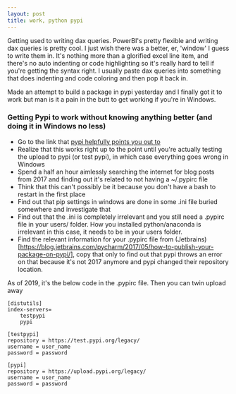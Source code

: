 ```yaml
---
layout: post
title: work, python pypi
---
```


Getting used to writing dax queries. PowerBI's pretty flexible and writing dax queries is pretty cool. I just wish there was a better, er, 'window' I guess to write them in. It's nothing more than a glorified excel line item, and there's no auto indenting or code highlighting so it's really hard to tell if you're getting the syntax right. I usually paste dax queries into something that does indenting and code coloring and then pop it back in. 

Made an attempt to build a package in pypi yesterday and I finally got it to work but man is it a pain in the butt to get working if you're in Windows. 

### Getting Pypi to work without knowing anything better (and doing it in Windows no less)

* Go to the link that [pypi helpfully points you out to](https://packaging.python.org/tutorials/packaging-projects/)
* Realize that this works right up to the point until you're actually testing the upload to pypi (or test pypi), in which case everything goes wrong in Windows
* Spend a half an hour aimlessly searching the internet for blog posts from 2017 and finding out it's related to not having a ~/.pypirc file
* Think that this can't possibly be it because you don't have a bash to restart in the first place
* Find out that pip settings in windows are done in some .ini file buried somewhere and investigate that
* Find out that the .ini is completely irrelevant and you still need a .pypirc file in your users/ folder. How you installed python/anaconda is irrelevant in this case, it needs to be in your users folder.
* Find the relevant information for your .pypirc file from (Jetbrains)[https://blog.jetbrains.com/pycharm/2017/05/how-to-publish-your-package-on-pypi/], copy that only to find out that pypi throws an error on that because it's not 2017 anymore and pypi changed their repository location.

As of 2019, it's the below code in the .pypirc file. Then you can twin upload away


	[distutils]
	index-servers=
	    testpypi
	    pypi
	 
	[testpypi]
	repository = https://test.pypi.org/legacy/
	username = user_name
	password = password
	 
	[pypi]
	repository = https://upload.pypi.org/legacy/
	username = user_name
	password = password